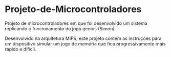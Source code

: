 # Projeto-de-Microcontroladores
Projeto de microcontroladores em que foi desenvolvido um sistema replicando o funcionamento do jogo genius (Simon). 

Desenvolvido na arquitetura MIPS, este projeto contem as instruções para um dispositivo simular um jogo de memória que fica progressivamente mais rapido e difícil.
